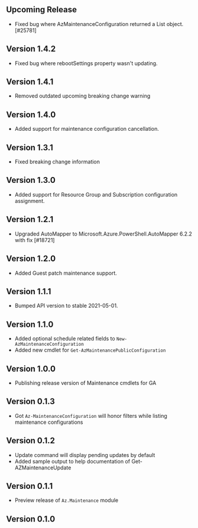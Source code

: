 <!--
    Please leave this section at the top of the change log.

    Changes for the upcoming release should go under the section titled "Upcoming Release", and should adhere to the following format:

    ## Upcoming Release
    * Overview of change #1
        - Additional information about change #1
    * Overview of change #2
        - Additional information about change #2
        - Additional information about change #2
    * Overview of change #3
    * Overview of change #4
        - Additional information about change #4

    ## YYYY.MM.DD - Version X.Y.Z (Previous Release)
    * Overview of change #1
        - Additional information about change #1
-->

## Upcoming Release
* Fixed bug where AzMaintenanceConfiguration returned a List object. [#25781]

## Version 1.4.2
* Fixed bug where rebootSettings property wasn't updating.

## Version 1.4.1
* Removed outdated upcoming breaking change warning

## Version 1.4.0
* Added support for maintenance configuration cancellation.

## Version 1.3.1
* Fixed breaking change information

## Version 1.3.0
* Added support for Resource Group and Subscription configuration assignment.

## Version 1.2.1
* Upgraded AutoMapper to Microsoft.Azure.PowerShell.AutoMapper 6.2.2 with fix [#18721]

## Version 1.2.0
* Added Guest patch maintenance support.

## Version 1.1.1
* Bumped API version to stable 2021-05-01.

## Version 1.1.0
* Added optional schedule related fields to `New-AzMaintenanceConfiguration`
* Added new cmdlet for `Get-AzMaintenancePublicConfiguration`

## Version 1.0.0
* Publishing release version of Maintenance cmdlets for GA

## Version 0.1.3
* Got `Az-MaintenanceConfiguration` will honor filters while listing maintenance configurations

## Version 0.1.2
* Update command will display pending updates by default
* Added sample output to help documentation of Get-AZMaintenanceUpdate

## Version 0.1.1
* Preview release of `Az.Maintenance` module

## Version 0.1.0
